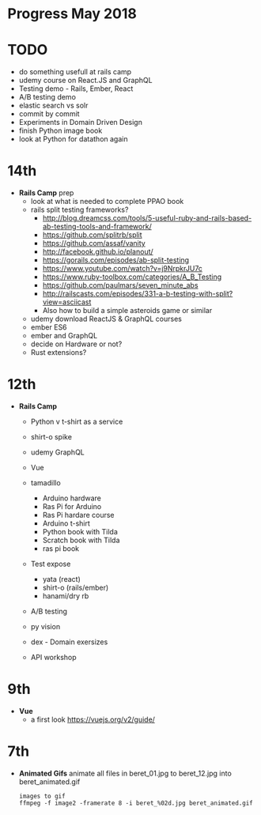 # Progress May 2018

# TODO
  - do something usefull at rails camp
  - udemy course on React.JS and GraphQL
  - Testing demo - Rails, Ember, React
  - A/B testing demo
  - elastic search vs solr
  - commit by commit
  - Experiments in Domain Driven Design
  - finish Python image book
  - look at Python for datathon again

# 14th
  * **Rails Camp** prep
    * look at what is needed to complete PPAO book
    * rails split testing frameworks?
      - http://blog.dreamcss.com/tools/5-useful-ruby-and-rails-based-ab-testing-tools-and-framework/
      - https://github.com/splitrb/split
      - https://github.com/assaf/vanity
      - http://facebook.github.io/planout/
      - https://gorails.com/episodes/ab-split-testing
      - https://www.youtube.com/watch?v=j9NrpkrJU7c
      - https://www.ruby-toolbox.com/categories/A_B_Testing
      - https://github.com/paulmars/seven_minute_abs
      - http://railscasts.com/episodes/331-a-b-testing-with-split?view=asciicast
      - Also how to build a simple asteroids game or similar
    * udemy download ReactJS & GraphQL courses
    * ember ES6
    * ember and GraphQL
    * decide on Hardware or not?
    * Rust extensions?

# 12th
  * **Rails Camp**

    - Python v t-shirt as a service
    - shirt-o spike

    - udemy GraphQL

    - Vue
    - tamadillo
      - Arduino hardware
      - Ras Pi for Arduino
      - Ras Pi hardare course
      - Arduino t-shirt
      - Python book with Tilda
      - Scratch book with Tilda
      - ras pi book
    - Test expose
      - yata (react)
      - shirt-o (rails/ember)
      - hanami/dry rb
    - A/B testing
    - py vision
    - dex - Domain exersizes
    - API workshop

# 9th

  * **Vue**
    * a first look https://vuejs.org/v2/guide/

# 7th

  * **Animated Gifs**
    animate all files in beret_01.jpg to beret_12.jpg into beret_animated.gif
    ```
    images to gif
    ffmpeg -f image2 -framerate 8 -i beret_%02d.jpg beret_animated.gif
    ```


